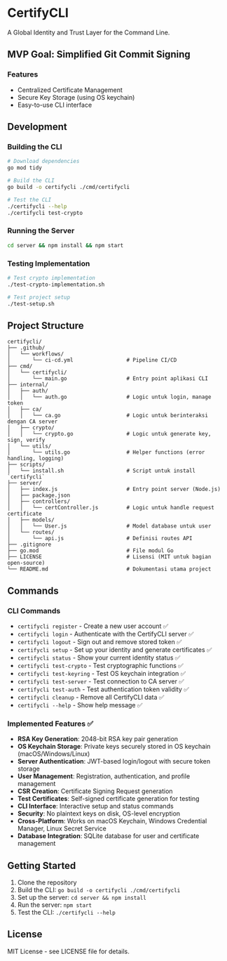 # CertifyCLI

A Global Identity and Trust Layer for the Command Line.

## MVP Goal: Simplified Git Commit Signing

### Features
- Centralized Certificate Management
- Secure Key Storage (using OS keychain)
- Easy-to-use CLI interface

## Development

### Building the CLI
```bash
# Download dependencies
go mod tidy

# Build the CLI
go build -o certifycli ./cmd/certifycli

# Test the CLI
./certifycli --help
./certifycli test-crypto
```

### Running the Server
```bash
cd server && npm install && npm start
```

### Testing Implementation
```bash
# Test crypto implementation
./test-crypto-implementation.sh

# Test project setup
./test-setup.sh
```

## Project Structure

```
certifycli/
├── .github/
│   └── workflows/
│       └── ci-cd.yml                 # Pipeline CI/CD
├── cmd/
│   └── certifycli/
│       └── main.go                   # Entry point aplikasi CLI
├── internal/
│   ├── auth/
│   │   └── auth.go                   # Logic untuk login, manage token
│   ├── ca/
│   │   └── ca.go                     # Logic untuk berinteraksi dengan CA server
│   ├── crypto/
│   │   └── crypto.go                 # Logic untuk generate key, sign, verify
│   └── utils/
│       └── utils.go                  # Helper functions (error handling, logging)
├── scripts/
│   └── install.sh                    # Script untuk install `certifycli`
├── server/
│   ├── index.js                      # Entry point server (Node.js)
│   ├── package.json
│   ├── controllers/
│   │   └── certController.js         # Logic untuk handle request certificate
│   ├── models/
│   │   └── User.js                   # Model database untuk user
│   └── routes/
│       └── api.js                    # Definisi routes API
├── .gitignore
├── go.mod                            # File modul Go
├── LICENSE                           # Lisensi (MIT untuk bagian open-source)
└── README.md                         # Dokumentasi utama project
```

## Commands

### CLI Commands
- `certifycli register` - Create a new user account ✅
- `certifycli login` - Authenticate with the CertifyCLI server ✅
- `certifycli logout` - Sign out and remove stored token ✅
- `certifycli setup` - Set up your identity and generate certificates ✅
- `certifycli status` - Show your current identity status ✅
- `certifycli test-crypto` - Test cryptographic functions ✅
- `certifycli test-keyring` - Test OS keychain integration ✅
- `certifycli test-server` - Test connection to CA server ✅
- `certifycli test-auth` - Test authentication token validity ✅
- `certifycli cleanup` - Remove all CertifyCLI data ✅
- `certifycli --help` - Show help message ✅

### Implemented Features ✅
- **RSA Key Generation**: 2048-bit RSA key pair generation
- **OS Keychain Storage**: Private keys securely stored in OS keychain (macOS/Windows/Linux)
- **Server Authentication**: JWT-based login/logout with secure token storage
- **User Management**: Registration, authentication, and profile management
- **CSR Creation**: Certificate Signing Request generation
- **Test Certificates**: Self-signed certificate generation for testing
- **CLI Interface**: Interactive setup and status commands
- **Security**: No plaintext keys on disk, OS-level encryption
- **Cross-Platform**: Works on macOS Keychain, Windows Credential Manager, Linux Secret Service
- **Database Integration**: SQLite database for user and certificate management

## Getting Started

1. Clone the repository
2. Build the CLI: `go build -o certifycli ./cmd/certifycli`
3. Set up the server: `cd server && npm install`
4. Run the server: `npm start`
5. Test the CLI: `./certifycli --help`

## License

MIT License - see LICENSE file for details.